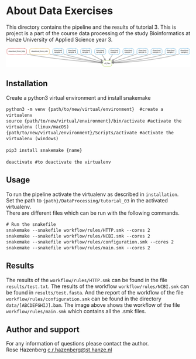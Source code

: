 # About Data Exercises

This directory contains the pipeline and the results of tutorial 3.
This is project is a part of the course data processing of the study Bioinformatics at Hanze University of Applied Science year 3.

![](images/dag.svg)

## Installation

Create a python3 virtual environment and install snakemake
```
python3 -m venv {path/to/new/virtual/environment}  #create a virtualenv
source {path/to/new/virtual/environment}/bin/activate #activate the virtualenv (linux/macOS)
{path/to/new/virtual/environment}/Scripts/activate #activate the virtualenv (windows)

pip3 install snakemake {name} 

deactivate #to deactivate the virtualenv
```

## Usage

To run the pipeline activate the virtualenv as described in `installation`.  
Set the path to `{path}/DataProcessing/tutorial_03` in the activated virtualenv.  
There are different files which can be run with the following commands.

```
# Run the snakefile
snakemake --snakefile workflow/rules/HTTP.smk --cores 2
snakemake --snakefile workflow/rules/NCBI.smk --cores 2
snakemake --snakefile workflow/rules/configuration.smk --cores 2
snakemake --snakefile workflow/rules/main.smk --cores 2
```

## Results

The results of the `workflow/rules/HTTP.smk` can be found in the file `results/test.txt`. The results of the workflow `workflow/rules/NCBI.smk` can be found in `results/test.fasta`.
And the report of the workflow of the file `workflow/rules/configuration.smk` can be found in the directory `data/[ABCDEFGHIJ].bam`.
The image above shows the workflow of the file `workflow/rules/main.smk` which contains all the .smk files.


## Author and support
For any information of questions please contact the author.  
Rose Hazenberg c.r.hazenberg@st.hanze.nl
